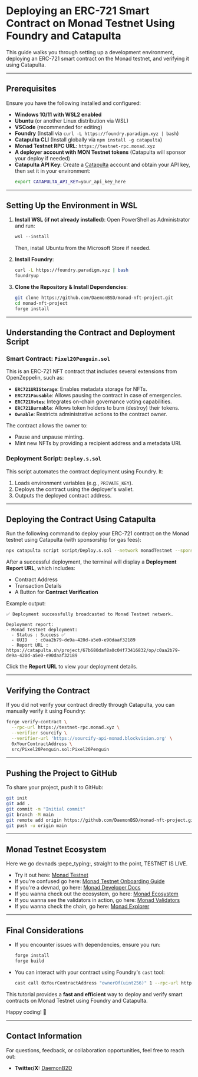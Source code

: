 # **Deploying an ERC-721 Smart Contract on Monad Testnet Using Foundry and Catapulta**

This guide walks you through setting up a development environment, deploying an ERC-721 smart contract on the Monad testnet, and verifying it using Catapulta.

---

## **Prerequisites**
Ensure you have the following installed and configured:

- **Windows 10/11 with WSL2 enabled**
- **Ubuntu** (or another Linux distribution via WSL)
- **VSCode** (recommended for editing)
- **Foundry** (Install via `curl -L https://foundry.paradigm.xyz | bash`)
- **Catapulta CLI** (Install globally via `npm install -g catapulta`)
- **Monad Testnet RPC URL**: `https://testnet-rpc.monad.xyz`
- **A deployer account with MON Testnet tokens** (Catapulta will sponsor your deploy if needed)
- **Catapulta API Key**: Create a [Catapulta](https://catapulta.sh/) account and obtain your API key, then set it in your environment:
    ```bash
    export CATAPULTA_API_KEY=your_api_key_here
    ```

---

## **Setting Up the Environment in WSL**

1. **Install WSL (if not already installed)**:
   Open PowerShell as Administrator and run:
   ```powershell
   wsl --install
   ```
   Then, install Ubuntu from the Microsoft Store if needed.

2. **Install Foundry**:
   ```bash
   curl -L https://foundry.paradigm.xyz | bash
   foundryup
   ```

3. **Clone the Repository & Install Dependencies**:
   ```bash
   git clone https://github.com/DaemonBSD/monad-nft-project.git
   cd monad-nft-project
   forge install
   ```

---

## **Understanding the Contract and Deployment Script**

### **Smart Contract: `Pixel20Penguin.sol`**
This is an ERC-721 NFT contract that includes several extensions from OpenZeppelin, such as:
- **`ERC721URIStorage`**: Enables metadata storage for NFTs.
- **`ERC721Pausable`**: Allows pausing the contract in case of emergencies.
- **`ERC721Votes`**: Integrates on-chain governance voting capabilities.
- **`ERC721Burnable`**: Allows token holders to burn (destroy) their tokens.
- **`Ownable`**: Restricts administrative actions to the contract owner.

The contract allows the owner to:
- Pause and unpause minting.
- Mint new NFTs by providing a recipient address and a metadata URI.

### **Deployment Script: `Deploy.s.sol`**
This script automates the contract deployment using Foundry. It:
1. Loads environment variables (e.g., `PRIVATE_KEY`).
2. Deploys the contract using the deployer's wallet.
3. Outputs the deployed contract address.

---

## **Deploying the Contract Using Catapulta**

Run the following command to deploy your ERC-721 contract on the Monad testnet using Catapulta (with sponsorship for gas fees):

```bash
npx catapulta script script/Deploy.s.sol --network monadTestnet --sponsor
```

After a successful deployment, the terminal will display a **Deployment Report URL**, which includes:
- Contract Address
- Transaction Details
- A Button for **Contract Verification**

Example output:
```
✅ Deployment successfully broadcasted to Monad Testnet network.

Deployment report:
- Monad Testnet deployment:
  - Status : Success ✅
  - UUID   : c0aa2b79-de9a-420d-a5e0-e90daaf32189
  - Report URL : https://catapulta.sh/project/67b680daf8a0c04f73416832/op/c0aa2b79-de9a-420d-a5e0-e90daaf32189
```

Click the **Report URL** to view your deployment details.

---

## **Verifying the Contract**

If you did not verify your contract directly through Catapulta, you can manually verify it using Foundry:

```bash
forge verify-contract \
  --rpc-url https://testnet-rpc.monad.xyz \
  --verifier sourcify \
  --verifier-url 'https://sourcify-api-monad.blockvision.org' \
  0xYourContractAddress \
  src/Pixel20Penguin.sol:Pixel20Penguin
```

---

## **Pushing the Project to GitHub**
To share your project, push it to GitHub:

```bash
git init
git add .
git commit -m "Initial commit"
git branch -M main
git remote add origin https://github.com/DaemonBSD/monad-nft-project.git
git push -u origin main
```

---

## **Monad Testnet Ecosystem**
Here we go devnads :pepe_typing:, straight to the point, TESTNET IS LIVE.  
- Try it out here: [Monad Testnet](https://testnet.monad.xyz/)  
- If you're confused go here: [Monad Testnet Onboarding Guide](https://monad.xyz/post/monad-testnet-onboarding-guide)  
- If you're a devnad, go here: [Monad Developer Docs](https://developers.monad.xyz/)  
- If you wanna check out the ecosystem, go here: [Monad Ecosystem](https://monad.xyz/ecosystem)  
- If you wanna see the validators in action, go here: [Monad Validators](https://www.gmonads.com/)  
- If you wanna check the chain, go here: [Monad Explorer](https://monad-testnet.socialscan.io/)  

---

## **Final Considerations**
- If you encounter issues with dependencies, ensure you run:
  ```bash
  forge install
  forge build
  ```
- You can interact with your contract using Foundry's `cast` tool:
  ```bash
  cast call 0xYourContractAddress "ownerOf(uint256)" 1 --rpc-url https://testnet-rpc.monad.xyz
  ```

This tutorial provides a **fast and efficient** way to deploy and verify smart contracts on Monad Testnet using Foundry and Catapulta.

Happy coding! 🚀

---

## **Contact Information**
For questions, feedback, or collaboration opportunities, feel free to reach out:
- **Twitter/X:** [DaemonB2D](https://x.com/DaemonB2D)

